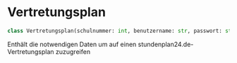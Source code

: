 # Vertretungsplan

```python
class Vertretungsplan(schulnummer: int, benutzername: str, passwort: str)
```

Enthält die notwendigen Daten um auf einen stundenplan24.de-Vertretungsplan zuzugreifen
